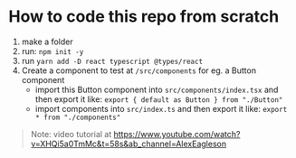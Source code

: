 # How to code this repo from scratch

1. make a folder
2. run: `npm init -y`
3. run `yarn add -D react typescript @types/react`
4. Create a component to test at `/src/components` for eg. a Button component
    - import this Button component into `src/components/index.tsx` and then export it like: `export { default as Button } from "./Button"`
    - import components into `src/index.ts` and then export it like: `export * from "./components"`













> Note: video tutorial at https://www.youtube.com/watch?v=XHQi5a0TmMc&t=58s&ab_channel=AlexEagleson